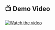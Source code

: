 ## 📺 Demo Video

[![Watch the video](https://img.youtube.com/vi/rVYmAoJBfUU/0.jpg)](https://youtu.be/rVYmAoJBfUU?list=PLulBURxCRWSg_VGHvwnS0pxgUxJggw5L0)
